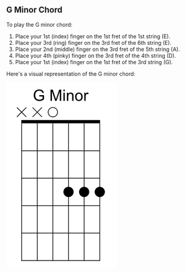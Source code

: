 ## G Minor Chord

To play the G minor chord:

1. Place your 1st (index) finger on the 1st fret of the 1st string (E).
2. Place your 3rd (ring) finger on the 3rd fret of the 6th string (E).
3. Place your 2nd (middle) finger on the 3rd fret of the 5th string (A).
4. Place your 4th (pinky) finger on the 3rd fret of the 4th string (D).
5. Place your 1st (index) finger on the 1st fret of the 3rd string (G).

Here's a visual representation of the G minor chord:

![G Minor Chord](https://github.com/Gson44/guitarLessonReadmen/blob/main/GMinor.png?raw=true)
